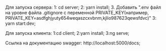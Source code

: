 Для запуска сервера:
  1: cd server;
  2: yarn install;
  3. Добавить ".env файл на уровне файла .gitignore с переменной PRIVATE_KEY(например, PRIVATE_KEY=asdfghjyuty654weqaszcxvbnm,kjlio987623qewsfdvc)"
  3: yarn start:dev;

Для запуска клиента:
  1:cd client;
  2:yarn install;
  3:ng serve;

Ссылка на документацию swagger: http://localhost:5000/docs;
